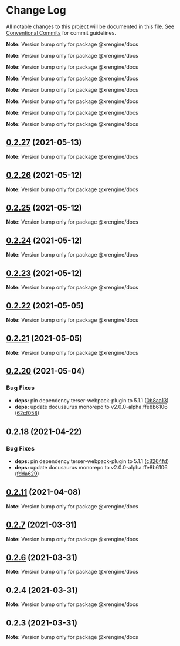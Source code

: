 # Change Log

All notable changes to this project will be documented in this file.
See [Conventional Commits](https://conventionalcommits.org) for commit guidelines.



**Note:** Version bump only for package @xrengine/docs







**Note:** Version bump only for package @xrengine/docs







**Note:** Version bump only for package @xrengine/docs







**Note:** Version bump only for package @xrengine/docs







**Note:** Version bump only for package @xrengine/docs







**Note:** Version bump only for package @xrengine/docs







**Note:** Version bump only for package @xrengine/docs







**Note:** Version bump only for package @xrengine/docs





## [0.2.27](https://github.com/barankyle/xrengine/compare/v0.2.26...v0.2.27) (2021-05-13)

**Note:** Version bump only for package @xrengine/docs





## [0.2.26](https://github.com/barankyle/xrengine/compare/v0.2.24...v0.2.26) (2021-05-12)

**Note:** Version bump only for package @xrengine/docs





## [0.2.25](https://github.com/barankyle/xrengine/compare/v0.2.24...v0.2.25) (2021-05-12)

**Note:** Version bump only for package @xrengine/docs





## [0.2.24](https://github.com/barankyle/xrengine/compare/v0.2.23...v0.2.24) (2021-05-12)

**Note:** Version bump only for package @xrengine/docs





## [0.2.23](https://github.com/barankyle/xrengine/compare/v0.2.22...v0.2.23) (2021-05-12)

**Note:** Version bump only for package @xrengine/docs





## [0.2.22](https://github.com/xrengine/xrengine/compare/v0.2.21...v0.2.22) (2021-05-05)

**Note:** Version bump only for package @xrengine/docs





## [0.2.21](https://github.com/barankyle/xrengine/compare/v0.2.20...v0.2.21) (2021-05-05)

**Note:** Version bump only for package @xrengine/docs





## [0.2.20](https://github.com/barankyle/xrengine/compare/v0.2.18...v0.2.20) (2021-05-04)


### Bug Fixes

* **deps:** pin dependency terser-webpack-plugin to 5.1.1 ([0b8aa13](https://github.com/barankyle/xrengine/commit/0b8aa13533bd9e0515af589b5fce1203939f16f2))
* **deps:** update docusaurus monorepo to v2.0.0-alpha.ffe8b6106 ([62cf058](https://github.com/barankyle/xrengine/commit/62cf0584d6a0d4ea7339b50380e2425b38d1c38c))





## 0.2.18 (2021-04-22)


### Bug Fixes

* **deps:** pin dependency terser-webpack-plugin to 5.1.1 ([c8264fd](https://github.com/XRFoundation/XREngine/commit/c8264fd16ff4779b456f8f16bffbae6cc5396ccf))
* **deps:** update docusaurus monorepo to v2.0.0-alpha.ffe8b6106 ([fdda629](https://github.com/XRFoundation/XREngine/commit/fdda629c5b7b2a04ad80fc46a90054f769e73f27))





## [0.2.11](https://github.com/XRFoundation/XREngine/compare/v0.2.10...v0.2.11) (2021-04-08)

**Note:** Version bump only for package @xrengine/docs





## [0.2.7](https://github.com/XRFoundation/XREngine/compare/v0.2.6...v0.2.7) (2021-03-31)

**Note:** Version bump only for package @xrengine/docs





## [0.2.6](https://github.com/XRFoundation/XREngine/compare/v0.2.5...v0.2.6) (2021-03-31)

**Note:** Version bump only for package @xrengine/docs





## 0.2.4 (2021-03-31)

**Note:** Version bump only for package @xrengine/docs





## 0.2.3 (2021-03-31)

**Note:** Version bump only for package @xrengine/docs
